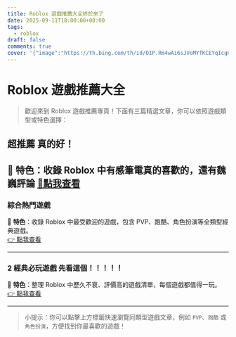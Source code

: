 ```yaml
---
title: Roblox 遊戲推薦大全終於來了
date: 2025-09-11T18:00:00+08:00
tags:
  - roblox
draft: false
comments: true
cover: '{"image":"https://th.bing.com/th/id/OIP.Rm4wAi6sJVoMYfKCEYqIcgHaEK?w=307&h=180&c=7&r=0&o=7&dpr=2&pid=1.7&rm=3"'
---
```


# Roblox 遊戲推薦大全

> 歡迎來到 Roblox 遊戲推薦專頁！下面有三篇精選文章，你可以依照遊戲類型或特色選擇：

## 超推薦 真的好！

📌 **特色**：收錄 Roblox 中有感筆電真的喜歡的，還有魏巍評論 
[🤡點我查看](https://kaihchs118.github.io/kai_studio/posts/roblox/)
---

###  綜合熱門遊戲
📌 **特色**：收錄 Roblox 中最受歡迎的遊戲，包含 PVP、跑酷、角色扮演等全類型經典遊戲。  
[👉 點我查看](https://kaihchs118.github.io/kai_studio/posts/roblox/)


---

### 2 經典必玩遊戲 先看這個！！！！！
📌 **特色**：整理 Roblox 中歷久不衰、評價高的遊戲清單，每個遊戲都值得一玩。  
[👉 點我查看](https://kaihchs118.github.io/kai_studio/posts/robloxgames/)

---

> 小提示：你可以點擊上方標籤快速瀏覽同類型遊戲文章，例如 `PVP`、`跑酷` 或 `角色扮演`，方便找到你最喜歡的遊戲！